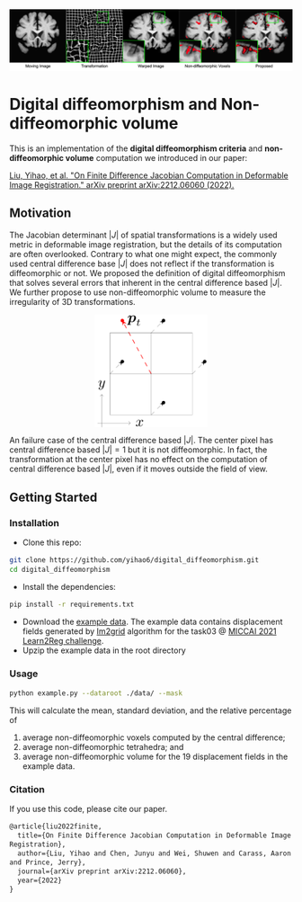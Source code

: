 <img src='imgs/example.png' width="1000px"/>

# Digital diffeomorphism and Non-diffeomorphic volume
This is an implementation of the **digital diffeomorphism criteria** and
**non-diffeomorphic volume** computation we introduced in our paper:

<a href="https://arxiv.org/abs/2212.06060">Liu, Yihao, et al. "On Finite Difference Jacobian Computation in Deformable Image Registration." arXiv preprint arXiv:2212.06060 (2022).</a>

## Motivation
The Jacobian determinant $|J|$ of spatial transformations is a widely used metric in
deformable image registration, but the details of its computation are often overlooked.
Contrary to what one might expect, the commonly used central difference base $|J|$
does not reflect if the transformation is diffeomorphic or not. We proposed the
definition of digital diffeomorphism that solves several errors that inherent in
the central difference based $|J|$. We further propose to use non-diffeomorphic
volume to measure the irregularity of 3D transformations.

<p align="center">
  <img src='imgs/checkerboard_problem.png' align="center" width="200px"/>
</p>

An failure case of the central difference based $|J|$. The center pixel
has central difference based $|J|=1$ but it is not diffeomorphic. In fact, the
transformation at the center pixel has no effect on the computation of central
difference based $|J|$, even if it moves outside the field of view.
## Getting Started

### Installation
- Clone this repo:
```bash
git clone https://github.com/yihao6/digital_diffeomorphism.git
cd digital_diffeomorphism
```
- Install the dependencies:
```bash
pip install -r requirements.txt
```
- Download the [example data](https://iacl.ece.jhu.edu/index.php?title=Digital_diffeomorphism).
The example data contains displacement fields generated by [Im2grid](https://arxiv.org/pdf/2203.03626.pdf) algorithm for the task03 @ [MICCAI 2021 Learn2Reg challenge](https://learn2reg.grand-challenge.org/Learn2Reg2021/).
- Upzip the example data in the root directory

### Usage
```bash
python example.py --dataroot ./data/ --mask
```
This will calculate the mean, standard deviation, and the relative percentage of
1. average non-diffeomorphic voxels computed by the central difference;
2. average non-diffeomorphic tetrahedra; and
3. average non-diffeomorphic volume
for the 19 displacement fields in the example data.

### Citation
If you use this code, please cite our paper.
```
@article{liu2022finite,
  title={On Finite Difference Jacobian Computation in Deformable Image Registration},
  author={Liu, Yihao and Chen, Junyu and Wei, Shuwen and Carass, Aaron and Prince, Jerry},
  journal={arXiv preprint arXiv:2212.06060},
  year={2022}
}
```
